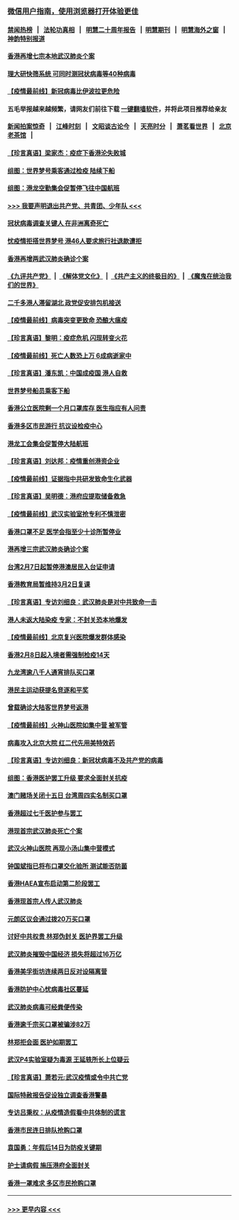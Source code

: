 ### [微信用户指南，使用浏览器打开体验更佳](https://github.com/gfw-breaker/banned-news1/blob/master/indexes/wechat-guide.md?t=0)
#### [禁闻热榜](热点新闻.md?t=0)  &nbsp;&nbsp;|&nbsp;&nbsp; [法轮功真相](https://github.com/gfw-breaker/truth/blob/master/README.md?t=0) &nbsp;&nbsp;|&nbsp;&nbsp; [明慧二十周年报告](https://github.com/gfw-breaker/mh-reports/blob/master/README.md?t=0) &nbsp;&nbsp;|&nbsp;&nbsp;[明慧期刊](https://github.com/gfw-breaker/mh-qikan) &nbsp;&nbsp;|&nbsp;&nbsp; [明慧海外之窗](https://github.com/gfw-breaker/mh-news/blob/master/README.md?t=0) &nbsp;&nbsp;|&nbsp;&nbsp; [神韵特别报道](https://github.com/gfw-breaker/mh-news/blob/master/shenyun.md?t=0)
#### [香港再增七宗本地武汉肺炎个案](../pages/nsc415/n11862405.md?t=02121633) 
#### [理大研快筛系统 可同时测冠状病毒等40种病毒](../pages/nsc415/n11862376.md?t=02121633) 
#### [【疫情最前线】新冠病毒比伊波拉更危险](../pages/nsc415/n11862199.md?t=02121633) 
#### 五毛举报越来越频繁，请网友们前往下载 [一键翻墙软件](https://github.com/gfw-breaker/ssr-accounts)，并将此项目推荐给亲友
#### [新闻拍案惊奇](https://github.com/gfw-breaker/banned-news1/blob/master/pages/link4.md) &nbsp;&nbsp;|&nbsp;&nbsp; [江峰时刻](https://github.com/gfw-breaker/banned-news1/blob/master/pages/link4.md) &nbsp;&nbsp;|&nbsp;&nbsp; [文昭谈古论今](https://github.com/gfw-breaker/banned-news1/blob/master/pages/link4.md) &nbsp;&nbsp;|&nbsp;&nbsp; [天亮时分](https://github.com/gfw-breaker/banned-news1/blob/master/pages/link4.md) &nbsp;&nbsp;|&nbsp;&nbsp; [萧茗看世界](https://github.com/gfw-breaker/banned-news1/blob/master/pages/link4.md) &nbsp;&nbsp;|&nbsp;&nbsp; [北京老茶馆](https://github.com/gfw-breaker/banned-news1/blob/master/pages/link4.md) &nbsp;&nbsp;|&nbsp;&nbsp; 
#### [【珍言真语】梁家杰：疫症下香港沦失败城](../pages/nsc415/n11861588.md?t=02121633) 
#### [组图：世界梦号乘客通过检疫 陆续下船](../pages/nsc415/n11858302.md?t=02121633) 
#### [组图：港龙空勤集会促暂停飞往中国航班](../pages/nsc415/n11858190.md?t=02121633) 
#### [>>> 我要声明退出共产党、共青团、少年队 <<<](https://github.com/begood0513/goodnews/blob/master/quit/letter.md) 
#### [冠状病毒调查关键人 在非洲离奇死亡](../pages/nsc415/n11859798.md?t=02121633) 
#### [忧疫情拒搭世界梦号 港46人要求旅行社退款遭拒](../pages/nsc415/n11859849.md?t=02121633) 
#### [香港再增两武汉肺炎确诊个案](../pages/nsc415/n11859833.md?t=02121633) 
#### [《九评共产党》](https://github.com/begood0513/9ping.md/blob/master/README.md) &nbsp;|&nbsp; [《解体党文化》](../../../../jtdwh.md/blob/master/README.md)  &nbsp;|&nbsp; [《共产主义的终极目的》](../../../../gczydzjmd.md/blob/master/README.md) &nbsp;|&nbsp; [《魔鬼在统治我们的世界》](../../../../mgztzwmdsj.md/blob/master/README.md) 
#### [二千多港人滞留湖北 政党促安排包机接送](../pages/nsc415/n11859831.md?t=02121633) 
#### [【疫情最前线】病毒突变更致命 恐酿大瘟疫](../pages/nsc415/n11859604.md?t=02121633) 
#### [【珍言真语】黎明：疫症危机 闪现转变火花](../pages/nsc415/n11859199.md?t=02121633) 
#### [【疫情最前线】死亡人数恐上万 6成病逝家中](../pages/nsc415/n11856687.md?t=02121633) 
#### [【珍言真语】潘东凯：中国成疫国 港人自救](../pages/nsc415/n11856962.md?t=02121633) 
#### [世界梦号船员乘客下船](../pages/nsc415/n11856883.md?t=02121633) 
#### [香港公立医院剩一个月口罩库存 医生指应有人问责](../pages/nsc415/n11856875.md?t=02121633) 
#### [香港多区市民游行 抗议设检疫中心](../pages/nsc415/n11856866.md?t=02121633) 
#### [港龙工会集会促暂停大陆航班](../pages/nsc415/n11856840.md?t=02121633) 
#### [【珍言真语】刘达邦：疫情重创港资企业](../pages/nsc415/n11854274.md?t=02121633) 
#### [【疫情最前线】证据指中共研发致命生化武器](../pages/nsc415/n11853087.md?t=02121633) 
#### [【珍言真语】吴明德：港府应提取储备救急](../pages/nsc415/n11852734.md?t=02121633) 
#### [【疫情最前线】武汉实验室抢专利不慎泄密](../pages/nsc415/n11850310.md?t=02121633) 
#### [香港口罩不足 医学会指至少十诊所暂停业](../pages/nsc415/n11850301.md?t=02121633) 
#### [港再增三宗武汉肺炎确诊个案](../pages/nsc415/n11850328.md?t=02121633) 
#### [台湾2月7日起暂停港澳居民入台证申请](../pages/nsc415/n11850304.md?t=02121633) 
#### [香港教育局暂维持3月2日复课](../pages/nsc415/n11850260.md?t=02121633) 
#### [【珍言真语】专访刘细良：武汉肺炎是对中共致命一击](../pages/nsc415/n11849934.md?t=02121633) 
#### [港人未返大陆染疫 专家：不封关恐本地爆发](../pages/nsc415/n11848021.md?t=02121633) 
#### [【疫情最前线】北京复兴医院爆发群体感染](../pages/nsc415/n11847626.md?t=02121633) 
#### [香港2月8日起入境者需强制检疫14天](../pages/nsc415/n11847658.md?t=02121633) 
#### [九龙湾逾八千人通宵排队买口罩](../pages/nsc415/n11847647.md?t=02121633) 
#### [港民主运动获提名竞逐和平奖](../pages/nsc415/n11847633.md?t=02121633) 
#### [曾载确诊大陆客世界梦号返港](../pages/nsc415/n11847608.md?t=02121633) 
#### [【疫情最前线】火神山医院如集中营 被军管](../pages/nsc415/n11847524.md?t=02121633) 
#### [病毒攻入北京大院 红二代先用美特效药](../pages/nsc415/n11847427.md?t=02121633) 
#### [【珍言真语】专访刘细良：新冠状病毒不及共产党的病毒](../pages/nsc415/n11847164.md?t=02121633) 
#### [组图：香港医护罢工升级 要求全面封关抗疫](../pages/nsc415/n11844107.md?t=02121633) 
#### [澳门赌场关闭十五日 台湾周四实名制买口罩](../pages/nsc415/n11845083.md?t=02121633) 
#### [香港超过七千医护参与罢工](../pages/nsc415/n11845051.md?t=02121633) 
#### [港现首宗武汉肺炎死亡个案](../pages/nsc415/n11844998.md?t=02121633) 
#### [武汉火神山医院 再现小汤山集中营模式](../pages/nsc415/n11844763.md?t=02121633) 
#### [钟国斌指已将布口罩交化验所 测试能否防菌](../pages/nsc415/n11842783.md?t=02121633) 
#### [香港HAEA宣布启动第二阶段罢工](../pages/nsc415/n11842723.md?t=02121633) 
#### [香港现首宗人传人武汉肺炎](../pages/nsc415/n11842766.md?t=02121633) 
#### [元朗区议会通过拨20万买口罩](../pages/nsc415/n11842754.md?t=02121633) 
#### [讨好中共权贵 林郑伪封关 医护界罢工升级](../pages/nsc415/n11842359.md?t=02121633) 
#### [武汉肺炎摧毁中国经济 损失将超过16万亿](../pages/nsc415/n11839723.md?t=02121633) 
#### [香港美孚街坊连续两日反对设隔离营](../pages/nsc415/n11839962.md?t=02121633) 
#### [香港防护中心忧病毒社区蔓延](../pages/nsc415/n11839933.md?t=02121633) 
#### [武汉肺炎病毒可经粪便传染](../pages/nsc415/n11839939.md?t=02121633) 
#### [香港逾千宗买口罩被骗涉82万](../pages/nsc415/n11839914.md?t=02121633) 
#### [林郑拒会面 医护如期罢工](../pages/nsc415/n11839892.md?t=02121633) 
#### [武汉P4实验室疑为毒源 王延轶所长上位疑云](../pages/nsc415/n11835543.md?t=02121633) 
#### [【珍言真语】萧若元:武汉疫情或令中共亡党](../pages/nsc415/n11829394.md?t=02121633) 
#### [国际特赦报告促设独立调查香港警暴](../pages/nsc415/n11833845.md?t=02121633) 
#### [专访吕秉权：从疫情造假看中共体制的谎言](../pages/nsc415/n11833813.md?t=02121633) 
#### [香港市民连日排队抢购口罩](../pages/nsc415/n11833794.md?t=02121633) 
#### [袁国勇：年假后14日为防疫关键期](../pages/nsc415/n11831088.md?t=02121633) 
#### [护士请病假 施压港府全面封关](../pages/nsc415/n11831030.md?t=02121633) 
#### [香港一罩难求 多区市民抢购口罩](../pages/nsc415/n11831002.md?t=02121633) 

----
#### [ >>> 更早内容 <<< ](../indexes/nsc415-earlier.md)
